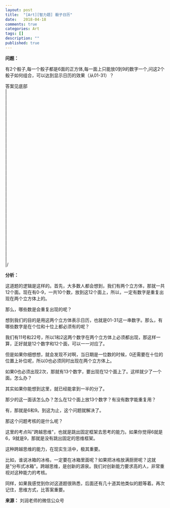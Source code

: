 ```yaml
---
layout: post
title:  "[Art][智力题] 骰子日历"
date:   2018-04-18
comments: true
categories: Art
tags: []
description: ""
published: true
---
```


**问题：**

有2个骰子,每一个骰子都是6面的正方体,每一面上只能放0到9的数字一个,问这2个骰子如何组合，可以达到显示日历的效果（从01-31）？

答案见底部 <br />
| <br />
| <br />
| <br />
| <br />
| <br />
| <br />
| <br />
| <br />
| <br />
| <br />
| <br />
| <br />
| <br />
| <br />
| <br />
| <br />
| <br />
| <br />
| <br />
| <br />
| <br />
| <br />
| <br />
| <br />
| <br />
| <br />
| <br />
| <br />
| <br />
| <br />
| <br />
| <br />
|/ <br />

**分析：**

这道题的逻辑是这样的。首先，大多数人都会想到，我们有两个立方体，那就一共12个面。现在有0-9，一共10个数，放到这12个面上，所以，一定有数字是重复出现在两个立方体上的。

那么，哪些数是会重复出现的呢？

想到我们的目的是用这两个立方体表示日历，也就是01-31这一串数字。那么，有哪些数字是在个位和十位上都必须有的呢？

我们有11号和22号，所以1和2这两个数字在两个立方体上必须都出现，那这样一算，正好就是12个数字和12个面，可以一一对应了。

但是如果你细想想，就会发现不对啊，当日期是一位数的时候，0还需要在十位的位置上补位呢，所以0也必须同时出现在两个立方体上。

如果0也必须出现2次，那就有13个数字，要出现在12个面上了。这样就少了一个面。怎么办？

其实如果你能想到这里，就已经能拿到一半的分了。

那少的这一面该怎么办？怎么在12个面上放13个数字？有没有数字能重复用？

有，那就是6和9。到这为止，这个问题就解决了。

那这个问题考核的是什么呢？

这里的考点叫"跨越思维"，也就是跳出固定框架去思考的能力。如果你觉得6就是6，9就是9，那就是没有跳出固定的思维框架。

这种跨越思维的能力，在现实生活中，极其重要。

比如，谁说冰箱的冰格，一定要在冰箱里面呢？如果把冰格放满厨房呢？这就是"分布式冰箱"。跨越思维，是创新的源泉。我们对创新能力要求高的人，非常重视对这种能力的考核。

同样，如果我感觉到你对这道题很熟悉，后面还有几十道其他类似的题等着。再次记住，思维方式，比答案重要。

**来源：** 刘润老师的微信公众号
